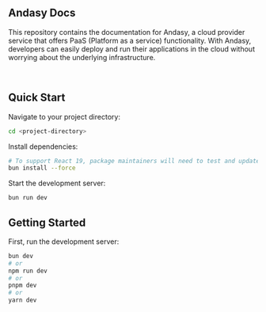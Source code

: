 ## Andasy Docs

This repository contains the documentation for Andasy, a cloud provider service that offers PaaS (Platform as a service) functionality. With Andasy, developers can easily deploy and run their applications in the cloud without worrying about the underlying infrastructure.

<br/>

## Quick Start

Navigate to your project directory:

```bash
cd <project-directory>
```

Install dependencies:

```bash
# To support React 19, package maintainers will need to test and update their packages to include React 19 as a peer dependency. This is already in progress.
bun install --force
```

Start the development server:

```bash
bun run dev
```

## Getting Started

First, run the development server:

```bash
bun dev
# or
npm run dev
# or
pnpm dev
# or
yarn dev
```
